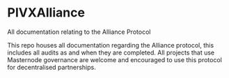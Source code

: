 # PIVXAlliance
All documentation relating to the Alliance Protocol


This repo houses all documentation regarding the Alliance protocol, this includes all audits as and when they are completed.
All projects that use Masternode governance are welcome and encouraged to use this protocol for decentralised partnerships.
